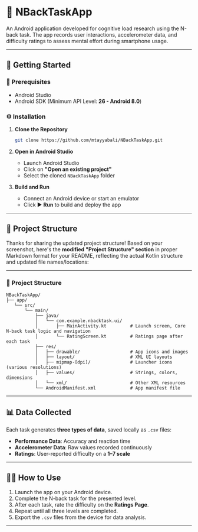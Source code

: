 
# 📱 NBackTaskApp

An Android application developed for cognitive load research using the N-back task. The app records user interactions, accelerometer data, and difficulty ratings to assess mental effort during smartphone usage.

---

## 🚀 Getting Started

### 🧰 Prerequisites

- Android Studio
- Android SDK (Minimum API Level: **26 - Android 8.0**)

### ⚙️ Installation

1. **Clone the Repository**
   ```bash
   git clone https://github.com/mtayyabali/NBackTaskApp.git
   ```

2. **Open in Android Studio**
   - Launch Android Studio
   - Click on **"Open an existing project"**
   - Select the cloned `NBackTaskApp` folder

3. **Build and Run**
   - Connect an Android device or start an emulator
   - Click ▶️ **Run** to build and deploy the app

---

## 📂 Project Structure

Thanks for sharing the updated project structure! Based on your screenshot, here's the **modified "Project Structure" section** in proper Markdown format for your README, reflecting the actual Kotlin structure and updated file names/locations:

---

### 📂 Project Structure

```
NBackTaskApp/
├── app/
   └── src/
       └── main/
           ├── java/
           │   └── com.example.nbacktask.ui/
           │       ├── MainActivity.kt         # Launch screen, Core N-back task logic and navigation
           │       └── RatingScreen.kt         # Ratings page after each task
           ├── res/
           │   ├── drawable/                   # App icons and images
           │   ├── layout/                     # XML UI layouts
           │   ├── mipmap-[dpi]/               # Launcher icons (various resolutions)
           │   ├── values/                     # Strings, colors, dimensions
           │   └── xml/                        # Other XML resources
           └── AndroidManifest.xml             # App manifest file

```

---

## 📊 Data Collected

Each task generates **three types of data**, saved locally as `.csv` files:

- **Performance Data**: Accuracy and reaction time  
- **Accelerometer Data**: Raw values recorded continuously  
- **Ratings**: User-reported difficulty on a **1–7 scale**

---

## 🧑‍💻 How to Use

1. Launch the app on your Android device.
2. Complete the N-back task for the presented level.
3. After each task, rate the difficulty on the **Ratings Page**.
4. Repeat until all three levels are completed.
5. Export the `.csv` files from the device for data analysis.

---

